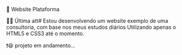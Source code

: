 🚀 Website Plataforma


💂‍♂️ Última att#
Estou desenvolvendo um website exemplo de uma consultoria, com base nos meus estudos diários
Utilizando apenas o HTML5 e CSS3 até o momento.


❗😆 projeto em andamento...

